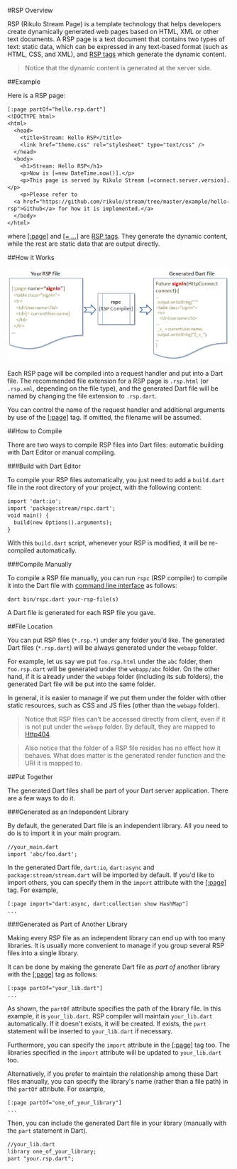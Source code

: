 #RSP Overview

RSP (Rikulo Stream Page) is a template technology that helps developers create dynamically generated web pages based on HTML, XML or other text documents. A RSP page is a text document that contains two types of text: static data, which can be expressed in any text-based format (such as HTML, CSS, and XML), and [RSP tags](../Standard_Tags) which generate the dynamic content.

> Notice that the dynamic content is generated at the server side.

##Example

Here is a RSP page:

    [:page partOf="hello.rsp.dart"]
    <!DOCTYPE html>
    <html>
      <head>
        <title>Stream: Hello RSP</title>
        <link href="theme.css" rel="stylesheet" type="text/css" />
      </head>
      <body>
        <h1>Stream: Hello RSP</h1>
        <p>Now is [=new DateTime.now()].</p>
        <p>This page is served by Rikulo Stream [=connect.server.version].</p>
        <p>Please refer to
      <a href="https://github.com/rikulo/stream/tree/master/example/hello-rsp">Github</a> for how it is implemented.</a>
      </body>
    </html>

where [[:page]](../Standard_Tags/page.md) and [[= ...]](../Standard_Tags/=.md) are [RSP tags](../Standard_Tags). They generate the dynamic content, while the rest are static data that are output directly.

##How it Works

![How RSP works](how-rsp-works.jpg?raw=true)

Each RSP page will be compiled into a request handler and put into a Dart file. The recommended file extension for a RSP page is `.rsp.html` (or `.rsp.xml`, depending on the file type), and the generated Dart file will be named by changing the file extension to `.rsp.dart`.

You can control the name of the request handler and additional arguments by use of the [[:page]](../Standard_Tags/page.md) tag. If omitted, the filename will be assumed.

##How to Compile

There are two ways to compile RSP files into Dart files: automatic building with Dart Editor or manual compiling.

###Build with Dart Editor

To compile your RSP files automatically, you just need to add a `build.dart` file in the root directory of your project, with the following content:

    import 'dart:io';
    import 'package:stream/rspc.dart';
    void main() {
      build(new Options().arguments);
    }

With this `build.dart` script, whenever your RSP is modified, it will be re-compiled automatically.

###Compile Manually

To compile a RSP file manually, you can run `rspc` (RSP compiler) to compile it into the Dart file with [command line interface](http://en.wikipedia.org/wiki/Command-line_interface) as follows:

    dart bin/rspc.dart your-rsp-file(s)

A Dart file is generated for each RSP file you gave.

##File Location

You can put RSP files (`*.rsp.*`) under any folder you'd like. The generated Dart files (`*.rsp.dart`) will be always generated under the `webapp` folder.

For example, let us say we put `foo.rsp.html` under the `abc` folder, then `foo.rsp.dart` will be generated under the `webapp/abc` folder. On the other hand, if it is already under the `webapp` folder (including its sub folders), the generated Dart file will be put into the same folder.

In general, it is easier to manage if we put them under the folder with other static resources, such as CSS and JS files (other than the `webapp` folder).

> Notice that RSP files can't be accessed directly from client, even if it is not put under the `webapp` folder. By default, they are mapped to [Http404](api:stream).

> Also notice that the folder of a RSP file resides has no effect how it behaves. What does matter is the generated render function and the URI it is mapped to.

##Put Together

The generated Dart files shall be part of your Dart server application. There are a few ways to do it.

###Generated as an Independent Library

By default, the generated Dart file is an independent library. All you need to do is to import it in your main program.

    //your_main.dart
    import 'abc/foo.dart';

In the generated Dart file, `dart:io`, `dart:async` and `package:stream/stream.dart` will be imported by default. If you'd like to import others, you can specify them in the `import` attribute with the [[:page]](../Standard_Tags/page.md) tag. For example,

    [:page import="dart:async, dart:collection show HashMap"]
    ...

###Generated as Part of Another Library

Making every RSP file as an independent library can end up with too many libraries. It is usually more convenient to manage if you group several RSP files into a single library.

It can be done by making the generate Dart file as *part of* another library with the [[:page]](../Standard_Tags/page.md) tag as follows:

    [:page partOf="your_lib.dart"]
    ...

As shown, the `partOf` attribute specifies the path of the library file. In this example, it is `your_lib.dart`. RSP compiler will maintain `your_lib.dart` automatically. If it doesn't exists, it will be created. If exists, the `part` statement will be inserted to `your_lib.dart` if necessary.

Furthermore, you can specify the `import` attribute in the [[:page]](../Standard_Tags/page.md) tag too. The libraries specified in the `import` attribute will be updated to `your_lib.dart` too.

Alternatively, if you prefer to maintain the relationship among these Dart files manually, you can specify the library's name (rather than a file path) in the `partOf` attribute. For example,

    [:page partOf="one_of_your_library"]
    ...

Then, you can include the generated Dart file in your library (manually with the `part` statement in Dart).

    //your_lib.dart
    library one_of_your_library;
    part "your.rsp.dart";
